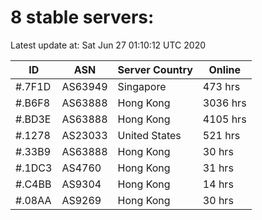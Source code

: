 # 8 stable servers:

Latest update at: Sat Jun 27 01:10:12 UTC 2020

| ID | ASN | Server Country | Online |
| -- | --- | -------------- | ------ |
| #.7F1D | AS63949 | Singapore | 473 hrs |
| #.B6F8 | AS63888 | Hong Kong | 3036 hrs |
| #.BD3E | AS63888 | Hong Kong | 4105 hrs |
| #.1278 | AS23033 | United States | 521 hrs |
| #.33B9 | AS63888 | Hong Kong | 30 hrs |
| #.1DC3 | AS4760 | Hong Kong | 31 hrs |
| #.C4BB | AS9304 | Hong Kong | 14 hrs |
| #.08AA | AS9269 | Hong Kong | 30 hrs |

